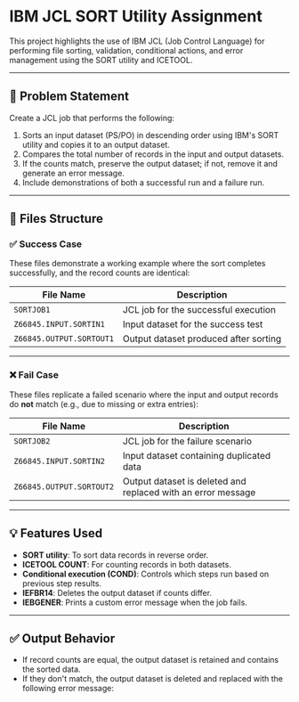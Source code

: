 # IBM JCL SORT Utility Assignment

This project highlights the use of IBM JCL (Job Control Language) for performing file sorting, validation, conditional actions, and error management using the SORT utility and ICETOOL.

---

## 📝 Problem Statement

Create a JCL job that performs the following:

1. Sorts an input dataset (PS/PO) in descending order using IBM's SORT utility and copies it to an output dataset.  
2. Compares the total number of records in the input and output datasets.  
3. If the counts match, preserve the output dataset; if not, remove it and generate an error message.  
4. Include demonstrations of both a successful run and a failure run.

---

## 📁 Files Structure

### ✅ Success Case

These files demonstrate a working example where the sort completes successfully, and the record counts are identical:

| File Name                | Description                            |
|--------------------------|----------------------------------------|
| `SORTJOB1`               | JCL job for the successful execution   |
| `Z66845.INPUT.SORTIN1`   | Input dataset for the success test     |
| `Z66845.OUTPUT.SORTOUT1` | Output dataset produced after sorting  |

---

### ❌ Fail Case

These files replicate a failed scenario where the input and output records do **not** match (e.g., due to missing or extra entries):

| File Name                | Description                                          |
|--------------------------|------------------------------------------------------|
| `SORTJOB2`               | JCL job for the failure scenario                     |
| `Z66845.INPUT.SORTIN2`   | Input dataset containing duplicated data             |
| `Z66845.OUTPUT.SORTOUT2` | Output dataset is deleted and replaced with an error message |

---

## 💡 Features Used

- **SORT utility**: To sort data records in reverse order.  
- **ICETOOL COUNT**: For counting records in both datasets.  
- **Conditional execution (COND)**: Controls which steps run based on previous step results.  
- **IEFBR14**: Deletes the output dataset if counts differ.  
- **IEBGENER**: Prints a custom error message when the job fails.

---

## ✅ Output Behavior

- If record counts are equal, the output dataset is retained and contains the sorted data.  
- If they don't match, the output dataset is deleted and replaced with the following error message:
